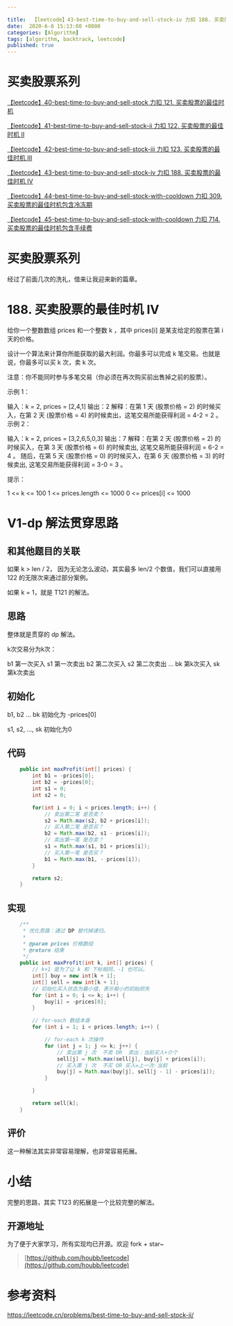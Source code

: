 ```yaml
---

title:  【leetcode】43-best-time-to-buy-and-sell-stock-iv 力扣 188. 买卖股票的最佳时机 IV
date:  2020-6-8 15:13:08 +0800
categories: [Algorithm]
tags: [algorithm, backtrack, leetcode]
published: true
---
```


# 买卖股票系列

[【leetcode】40-best-time-to-buy-and-sell-stock 力扣 121. 买卖股票的最佳时机](https://houbb.github.io/2020/06/08/algorithm-020-leetcode-40-leetcode-121-best-time-to-buy-and-sell-stock)

[【leetcode】41-best-time-to-buy-and-sell-stock-ii 力扣 122. 买卖股票的最佳时机 II](https://houbb.github.io/2020/06/08/algorithm-020-leetcode-41-leetcode-122-best-time-to-buy-and-sell-stock-ii)

[【leetcode】42-best-time-to-buy-and-sell-stock-iii 力扣 123. 买卖股票的最佳时机 III](https://houbb.github.io/2020/06/08/algorithm-020-leetcode-42-leetcode-123-best-time-to-buy-and-sell-stock-iii)

[【leetcode】43-best-time-to-buy-and-sell-stock-iv 力扣 188. 买卖股票的最佳时机 IV](https://houbb.github.io/2020/06/08/algorithm-020-leetcode-43-leetcode-188-best-time-to-buy-and-sell-stock-iv)

[【leetcode】44-best-time-to-buy-and-sell-stock-with-cooldown 力扣 309. 买卖股票的最佳时机包含冷冻期](https://houbb.github.io/2020/06/08/algorithm-020-leetcode-44-leetcode-309-best-time-to-buy-and-sell-stock-with-cooldown)

[【leetcode】45-best-time-to-buy-and-sell-stock-with-cooldown 力扣 714. 买卖股票的最佳时机包含手续费](https://houbb.github.io/2020/06/08/algorithm-020-leetcode-45-leetcode-714-best-time-to-buy-and-sell-stock-with-transaction-fee)


# 买卖股票系列

经过了前面几次的洗礼，借来让我迎来新的篇章。

# 188. 买卖股票的最佳时机 IV

给你一个整数数组 prices 和一个整数 k ，其中 prices[i] 是某支给定的股票在第 i 天的价格。

设计一个算法来计算你所能获取的最大利润。你最多可以完成 k 笔交易。也就是说，你最多可以买 k 次，卖 k 次。

注意：你不能同时参与多笔交易（你必须在再次购买前出售掉之前的股票）。

示例 1：

输入：k = 2, prices = [2,4,1]
输出：2
解释：在第 1 天 (股票价格 = 2) 的时候买入，在第 2 天 (股票价格 = 4) 的时候卖出，这笔交易所能获得利润 = 4-2 = 2 。
示例 2：

输入：k = 2, prices = [3,2,6,5,0,3]
输出：7
解释：在第 2 天 (股票价格 = 2) 的时候买入，在第 3 天 (股票价格 = 6) 的时候卖出, 这笔交易所能获得利润 = 6-2 = 4 。
     随后，在第 5 天 (股票价格 = 0) 的时候买入，在第 6 天 (股票价格 = 3) 的时候卖出, 这笔交易所能获得利润 = 3-0 = 3 。
 

提示：

1 <= k <= 100
1 <= prices.length <= 1000
0 <= prices[i] <= 1000

# V1-dp 解法贯穿思路

## 和其他题目的关联

如果 k > len / 2， 因为无论怎么波动，其实最多 len/2 个数值，我们可以直接用 122 的无限次来通过部分案例。

如果 k = 1，就是 T121 的解法。

## 思路

整体就是贯穿的 dp 解法。

k次交易分为k次：

b1 第一次买入
s1 第一次卖出
b2 第二次买入
s2 第二次卖出
...
bk 第k次买入
sk 第k次卖出

## 初始化

b1, b2 ... bk 初始化为 -prices[0]

s1, s2, ..., sk 初始化为0

## 代码

```java
    public int maxProfit(int[] prices) {
        int b1 = -prices[0];
        int b2 = -prices[0];
        int s1 = 0;
        int s2 = 0;

        for(int i = 0; i < prices.length; i++) {
            // 卖出第二笔 是否卖？
            s2 = Math.max(s2, b2 + prices[i]);
            // 买入第二笔 是否买？
            b2 = Math.max(b2, s1 - prices[i]);
            // 卖出第一笔 是否卖？
            s1 = Math.max(s1, b1 + prices[i]);
            // 买入第一笔 是否买？
            b1 = Math.max(b1, - prices[i]);
        }

        return s2;
    }
```

## 实现

```java
    /**
     * 优化思路：通过 DP 替代掉递归。
     *
     * @param prices 价格数组
     * @return 结果
     */
    public int maxProfit(int k, int[] prices) {
        // k+1 是为了让 k 和 下标相同，-1 也可以。
        int[] buy = new int[k + 1];
        int[] sell = new int[k + 1];
        // 初始化买入状态为最小值，表示极小的初始损失
        for (int i = 0; i <= k; i++) {
            buy[i] = -prices[0];
        }

        // for-each 数组本身
        for (int i = 1; i < prices.length; i++) {

            // for-each k 次操作
            for (int j = 1; j <= k; j++) {
                // 卖出第 j 次  不卖 OR  卖出：当前买入+介个
                sell[j] = Math.max(sell[j], buy[j] + prices[i]);
                // 买入第 j 次  不买 OR 买入=上一次-当前
                buy[j] = Math.max(buy[j], sell[j - 1] - prices[i]);
            }

        }

        return sell[k];
    }
```

## 评价

这一种解法其实非常容易理解，也非常容易拓展。

# 小结

完整的思路，其实 T123 的拓展是一个比较完整的解法。

## 开源地址

为了便于大家学习，所有实现均已开源。欢迎 fork + star~

> [https://github.com/houbb/leetcode](https://github.com/houbb/leetcode)

# 参考资料

https://leetcode.cn/problems/best-time-to-buy-and-sell-stock-ii/


